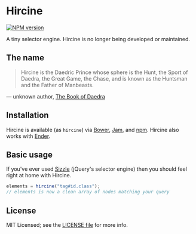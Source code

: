 # Hircine

[![NPM version](https://badge.fury.io/js/hircine.png)](http://badge.fury.io/js/hircine)

A tiny selector engine. Hircine is no longer being developed or maintained.

## The name

> Hircine is the Daedric Prince whose sphere is the Hunt, the Sport of Daedra, the Great Game, the Chase, and is known as the Huntsman and the Father of Manbeasts.

&mdash; unknown author, [The Book of Daedra](http://uesp.net/wiki/Lore:The_Book_of_Daedra)

## Installation

Hircine is available (as `hircine`) via [Bower](http://bower.io), [Jam](http://jamjs.org), and [npm](http://npmjs.org). Hircine also works with [Ender](http://ender.var.require.io).

## Basic usage

If you've ever used [Sizzle](http://sizzlejs.com) (jQuery's selector engine) then you should feel right at home with Hircine.

```js
elements = hircine("tag#id.class");
// elements is now a clean array of nodes matching your query
```

## License

MIT Licensed; see the [LICENSE file](LICENSE) for more info.
